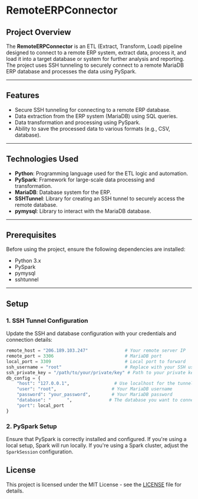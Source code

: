 
# **RemoteERPConnector**

## **Project Overview**
The **RemoteERPConnector** is an ETL (Extract, Transform, Load) pipeline designed to connect to a remote ERP system, extract data, process it, and load it into a target database or system for further analysis and reporting. The project uses SSH tunneling to securely connect to a remote MariaDB ERP database and processes the data using PySpark.

---

## **Features**
- Secure SSH tunneling for connecting to a remote ERP database.
- Data extraction from the ERP system (MariaDB) using SQL queries.
- Data transformation and processing using PySpark.
- Ability to save the processed data to various formats (e.g., CSV, database).

---

## **Technologies Used**
- **Python**: Programming language used for the ETL logic and automation.
- **PySpark**: Framework for large-scale data processing and transformation.
- **MariaDB**: Database system for the ERP.
- **SSHTunnel**: Library for creating an SSH tunnel to securely access the remote database.
- **pymysql**: Library to interact with the MariaDB database.

---

## **Prerequisites**
Before using the project, ensure the following dependencies are installed:

- Python 3.x
- PySpark
- pymysql
- sshtunnel

---

## **Setup**
### 1. **SSH Tunnel Configuration**
Update the SSH and database configuration with your credentials and connection details:
```python
remote_host = "206.189.103.247"              # Your remote server IP
remote_port = 3306                           # MariaDB port
local_port = 3309                            # Local port to forward
ssh_username = "root"                        # Replace with your SSH username
ssh_private_key = "/path/to/your/private/key" # Path to your private key file
db_config = {
    "host": "127.0.0.1",                 # Use localhost for the tunnel
    "user": "root",                     # Your MariaDB username
    "password": "your_password",        # Your MariaDB password
    "database": "      ",              # The database you want to connect to
    "port": local_port
}
```

### 2. **PySpark Setup**
Ensure that PySpark is correctly installed and configured. If you're using a local setup, Spark will run locally. If you're using a Spark cluster, adjust the `SparkSession` configuration.


## **License**
This project is licensed under the MIT License - see the [LICENSE](LICENSE) file for details.
